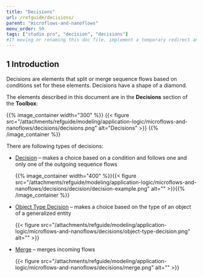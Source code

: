 ```yaml
---
title: "Decisions"
url: /refguide/decisions/
parent: "microflows-and-nanoflows"
menu_order: 50
tags: ["studio pro", "decision", "decisions"]
#If moving or renaming this doc file, implement a temporary redirect and let the respective team know they should update the URL in the product. See Mapping to Products for more details. 
---
```


## 1 Introduction
Decisions are elements that split or merge sequence flows based on conditions set for these elements. Decisions have a shape of a diamond.

The elements described in this document are in the **Decisions** section of the **Toolbox**:

{{% image_container width="300" %}}
{{< figure src="/attachments/refguide/modeling/application-logic/microflows-and-nanoflows/decisions/decisions.png" alt="Decisions" >}}
{{% /image_container %}}

There are following types of decisions:

* [Decision](/refguide/decision/) – makes a choice based on a condition and follows one and only one of the outgoing sequence flows

	{{% image_container width="400" %}}{{< figure src="/attachments/refguide/modeling/application-logic/microflows-and-nanoflows/decisions/decision/decision-example.png" alt="" >}}{{% /image_container %}}

* [Object Type Decision](/refguide/object-type-decision/) – makes a choice based on the type of an object of a generalized entity

	{{< figure src="/attachments/refguide/modeling/application-logic/microflows-and-nanoflows/decisions/object-type-decision.png" alt="" >}}

* [Merge](/refguide/merge/) – merges incoming flows 

	{{< figure src="/attachments/refguide/modeling/application-logic/microflows-and-nanoflows/decisions/merge.png" alt="" >}}
